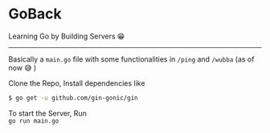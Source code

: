 # GoBack
Learning Go by Building Servers 😁

-----

Basically a `main.go` file with some functionalities in `/ping` and `/wubba` (as of now 😅 )

Clone the Repo, Install dependencies like 
```sh
$ go get -u github.com/gin-gonic/gin
```
To start the Server, Run    
`go run main.go`

